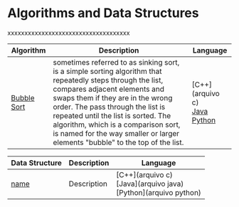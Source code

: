 # Algorithms and Data Structures
 xxxxxxxxxxxxxxxxxxxxxxxxxxxxxxxxxxxx
 
Algorithm | Description | Language
---|--- |---
[Bubble Sort](https://en.wikipedia.org/wiki/Bubble_sort) | sometimes referred to as sinking sort, is a simple sorting algorithm that repeatedly steps through the list, compares adjacent elements and swaps them if they are in the wrong order. The pass through the list is repeated until the list is sorted. The algorithm, which is a comparison sort, is named for the way smaller or larger elements "bubble" to the top of the list. | [C++](arquivo c) <br> [Java](https://github.com/eduardoparaiso/Algorithms-and-Data-Structures/blob/master/Algorithms/Sorting%20Algorithms/Bubble%20Sort/bubble_sort.java) <br> [Python](https://github.com/eduardoparaiso/Algorithms-and-Data-Structures/blob/master/Algorithms/Sorting%20Algorithms/Bubble%20Sort/bubble_sort.py)

Data Structure | Description | Language
---|--- |---
[name](info) | Description | [C++](arquivo c) <br> [Java](arquivo java) <br> [Python](arquivo python)